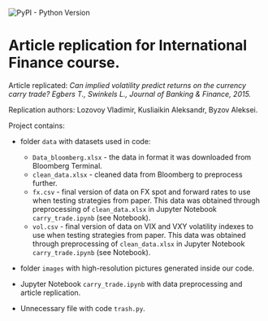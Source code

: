 
![PyPI - Python Version](https://img.shields.io/pypi/pyversions/pandas?color=brightgreen&logo=Python&logoColor=yellow)

# **Article replication for International Finance course.**

Article replicated: *Can implied volatility predict returns on the currency carry trade? Egbers T., Swinkels L., Journal of Banking & Finance, 2015.*

Replication authors: Lozovoy Vladimir, Kusliaikin Aleksandr, Byzov Aleksei.

Project contains:

- folder ``data`` with datasets used in code:
   * ``Data_bloomberg.xlsx`` - the data in format it was downloaded from Bloomberg Terminal.
   * ``clean_data.xlsx`` - cleaned data from Bloomberg to preprocess further.
   * ``fx.csv`` - final version of data on FX spot and forward rates to use when testing strategies from paper. This data was obtained through preprocessing of ``clean_data.xlsx`` in Jupyter Notebook ``carry_trade.ipynb`` (see Notebook).
   * ``vol.csv`` - final version of data on VIX and VXY volatility indexes to use when testing strategies from paper. This data was obtained through preprocessing of ``clean_data.xlsx`` in Jupyter Notebook ``carry_trade.ipynb`` (see Notebook).

- folder ``images`` with high-resolution pictures generated inside our code.
- Jupyter Notebook ``carry_trade.ipynb`` with data preprocessing and article replication.
- Unnecessary file with code ``trash.py``.
